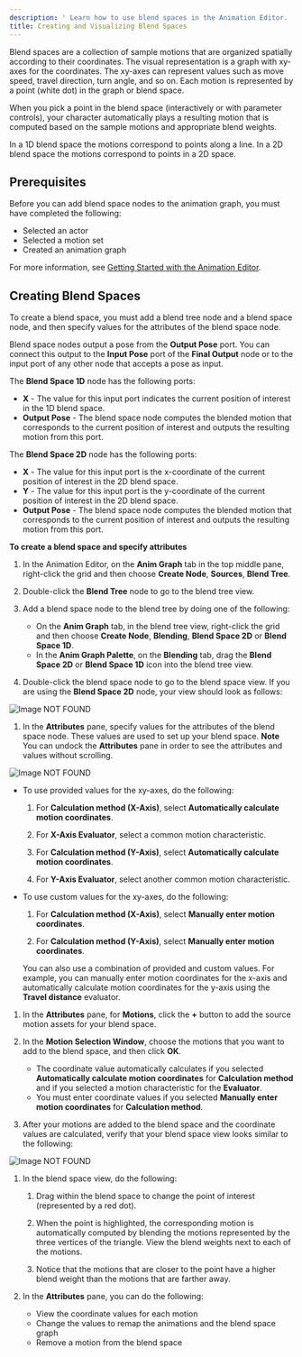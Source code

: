 ```yaml
---
description: ' Learn how to use blend spaces in the Animation Editor. '
title: Creating and Visualizing Blend Spaces
---
```


Blend spaces are a collection of sample motions that are organized spatially according to their coordinates. The visual representation is a graph with xy-axes for the coordinates. The xy-axes can represent values such as move speed, travel direction, turn angle, and so on. Each motion is represented by a point (white dot) in the graph or blend space.

When you pick a point in the blend space (interactively or with parameter controls), your character automatically plays a resulting motion that is computed based on the sample motions and appropriate blend weights.

In a 1D blend space the motions correspond to points along a line. In a 2D blend space the motions correspond to points in a 2D space.

## Prerequisites 

Before you can add blend space nodes to the animation graph, you must have completed the following:
+ Selected an actor
+ Selected a motion set
+ Created an animation graph

For more information, see [Getting Started with the Animation Editor](/docs/user-guide/visualization/animation/animation-editor/quick-start.md).

## Creating Blend Spaces 

To create a blend space, you must add a blend tree node and a blend space node, and then specify values for the attributes of the blend space node.

Blend space nodes output a pose from the **Output Pose** port. You can connect this output to the **Input Pose** port of the **Final Output** node or to the input port of any other node that accepts a pose as input.

The **Blend Space 1D** node has the following ports:
+ **X** - The value for this input port indicates the current position of interest in the 1D blend space.
+ **Output Pose** - The blend space node computes the blended motion that corresponds to the current position of interest and outputs the resulting motion from this port.

The **Blend Space 2D** node has the following ports:
+ **X** - The value for this input port is the x-coordinate of the current position of interest in the 2D blend space.
+ **Y** - The value for this input port is the y-coordinate of the current position of interest in the 2D blend space.
+ **Output Pose** - The blend space node computes the blended motion that corresponds to the current position of interest and outputs the resulting motion from this port.

**To create a blend space and specify attributes**

1. In the Animation Editor, on the **Anim Graph** tab in the top middle pane, right-click the grid and then choose **Create Node**, **Sources**, **Blend Tree**.

1. Double-click the **Blend Tree** node to go to the blend tree view.

1. Add a blend space node to the blend tree by doing one of the following:
   + On the **Anim Graph** tab, in the blend tree view, right-click the grid and then choose **Create Node**, **Blending**, **Blend Space 2D** or **Blend Space 1D**.
   + In the **Anim Graph Palette**, on the **Blending** tab, drag the **Blend Space 2D** or **Blend Space 1D** icon into the blend tree view.

1. Double-click the blend space node to go to the blend space view. If you are using the **Blend Space 2D** node, your view should look as follows:

![Image NOT FOUND](/images/user-guide/actor-animation/blend-space-2d-node-view.png)

1. In the **Attributes** pane, specify values for the attributes of the blend space node. These values are used to set up your blend space.
**Note**
You can undock the **Attributes** pane in order to see the attributes and values without scrolling.

![Image NOT FOUND](/images/user-guide/actor-animation/animation-editor-attributes-pane.png)
   + To use provided values for the xy-axes, do the following:

     1. For **Calculation method (X-Axis)**, select **Automatically calculate motion coordinates**.

     1. For **X-Axis Evaluator**, select a common motion characteristic.

     1. For **Calculation method (Y-Axis)**, select **Automatically calculate motion coordinates**.

     1. For **Y-Axis Evaluator**, select another common motion characteristic.
   + To use custom values for the xy-axes, do the following:

     1. For **Calculation method (X-Axis)**, select **Manually enter motion coordinates**.

     1. For **Calculation method (Y-Axis)**, select **Manually enter motion coordinates**.

     You can also use a combination of provided and custom values. For example, you can manually enter motion coordinates for the x-axis and automatically calculate motion coordinates for the y-axis using the **Travel distance** evaluator.

1. In the **Attributes** pane, for **Motions**, click the **+** button to add the source motion assets for your blend space.

1. In the **Motion Selection Window**, choose the motions that you want to add to the blend space, and then click **OK**.
   + The coordinate value automatically calculates if you selected **Automatically calculate motion coordinates** for **Calculation method** and if you selected a motion characteristic for the **Evaluator**.
   + You must enter coordinate values if you selected **Manually enter motion coordinates** for **Calculation method**.

1. After your motions are added to the blend space and the coordinate values are calculated, verify that your blend space view looks similar to the following:

![Image NOT FOUND](/images/user-guide/actor-animation/animation-editor-blend-space-example.png)

1. In the blend space view, do the following:

   1. Drag within the blend space to change the point of interest (represented by a red dot).

   1. When the point is highlighted, the corresponding motion is automatically computed by blending the motions represented by the three vertices of the triangle. View the blend weights next to each of the motions.

   1. Notice that the motions that are closer to the point have a higher blend weight than the motions that are farther away.

1. In the **Attributes** pane, you can do the following:
   + View the coordinate values for each motion
   + Change the values to remap the animations and the blend space graph
   + Remove a motion from the blend space
